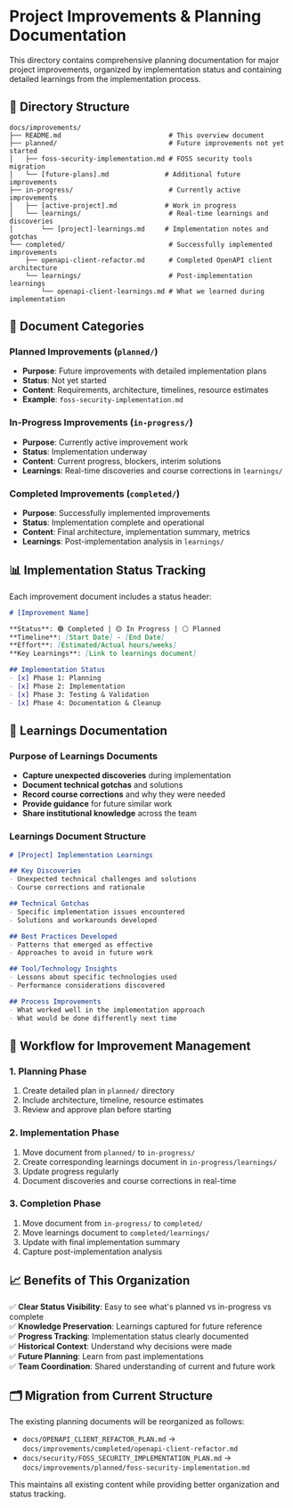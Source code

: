 # Project Improvements & Planning Documentation

This directory contains comprehensive planning documentation for major project improvements, organized by implementation status and containing detailed learnings from the implementation process.

## 📁 Directory Structure

```
docs/improvements/
├── README.md                           # This overview document
├── planned/                            # Future improvements not yet started
│   ├── foss-security-implementation.md # FOSS security tools migration
│   └── [future-plans].md              # Additional future improvements
├── in-progress/                        # Currently active improvements
│   ├── [active-project].md            # Work in progress
│   └── learnings/                      # Real-time learnings and discoveries
│       └── [project]-learnings.md     # Implementation notes and gotchas
└── completed/                          # Successfully implemented improvements
    ├── openapi-client-refactor.md      # Completed OpenAPI client architecture
    └── learnings/                      # Post-implementation learnings
        └── openapi-client-learnings.md # What we learned during implementation
```

## 🎯 Document Categories

### **Planned Improvements** (`planned/`)
- **Purpose**: Future improvements with detailed implementation plans
- **Status**: Not yet started
- **Content**: Requirements, architecture, timelines, resource estimates
- **Example**: `foss-security-implementation.md`

### **In-Progress Improvements** (`in-progress/`)
- **Purpose**: Currently active improvement work
- **Status**: Implementation underway
- **Content**: Current progress, blockers, interim solutions
- **Learnings**: Real-time discoveries and course corrections in `learnings/`

### **Completed Improvements** (`completed/`)
- **Purpose**: Successfully implemented improvements
- **Status**: Implementation complete and operational
- **Content**: Final architecture, implementation summary, metrics
- **Learnings**: Post-implementation analysis in `learnings/`

## 📊 Implementation Status Tracking

Each improvement document includes a status header:

```markdown
# [Improvement Name]

**Status**: 🟢 Completed | 🟡 In Progress | ⚪ Planned  
**Timeline**: [Start Date] - [End Date]  
**Effort**: [Estimated/Actual hours/weeks]  
**Key Learnings**: [Link to learnings document]  

## Implementation Status
- [x] Phase 1: Planning
- [x] Phase 2: Implementation  
- [x] Phase 3: Testing & Validation
- [x] Phase 4: Documentation & Cleanup
```

## 🧠 Learnings Documentation

### **Purpose of Learnings Documents**
- **Capture unexpected discoveries** during implementation
- **Document technical gotchas** and solutions
- **Record course corrections** and why they were needed
- **Provide guidance** for future similar work
- **Share institutional knowledge** across the team

### **Learnings Document Structure**
```markdown
# [Project] Implementation Learnings

## Key Discoveries
- Unexpected technical challenges and solutions
- Course corrections and rationale

## Technical Gotchas
- Specific implementation issues encountered
- Solutions and workarounds developed

## Best Practices Developed
- Patterns that emerged as effective
- Approaches to avoid in future work

## Tool/Technology Insights
- Lessons about specific technologies used
- Performance considerations discovered

## Process Improvements
- What worked well in the implementation approach
- What would be done differently next time
```

## 🔄 Workflow for Improvement Management

### **1. Planning Phase**
1. Create detailed plan in `planned/` directory
2. Include architecture, timeline, resource estimates
3. Review and approve plan before starting

### **2. Implementation Phase**
1. Move document from `planned/` to `in-progress/`
2. Create corresponding learnings document in `in-progress/learnings/`
3. Update progress regularly
4. Document discoveries and course corrections in real-time

### **3. Completion Phase**
1. Move document from `in-progress/` to `completed/`
2. Move learnings document to `completed/learnings/`
3. Update with final implementation summary
4. Capture post-implementation analysis

## 📈 Benefits of This Organization

✅ **Clear Status Visibility**: Easy to see what's planned vs in-progress vs complete  
✅ **Knowledge Preservation**: Learnings captured for future reference  
✅ **Progress Tracking**: Implementation status clearly documented  
✅ **Historical Context**: Understand why decisions were made  
✅ **Future Planning**: Learn from past implementations  
✅ **Team Coordination**: Shared understanding of current and future work  

## 🗂️ Migration from Current Structure

The existing planning documents will be reorganized as follows:

- `docs/OPENAPI_CLIENT_REFACTOR_PLAN.md` → `docs/improvements/completed/openapi-client-refactor.md`
- `docs/security/FOSS_SECURITY_IMPLEMENTATION_PLAN.md` → `docs/improvements/planned/foss-security-implementation.md`

This maintains all existing content while providing better organization and status tracking.